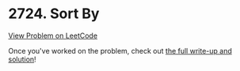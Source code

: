 # 2724. Sort By

[View Problem on LeetCode](https://leetcode.com/problems/sort-by/)

Once you've worked on the problem, check out [the full write-up and solution](solution.md)!
